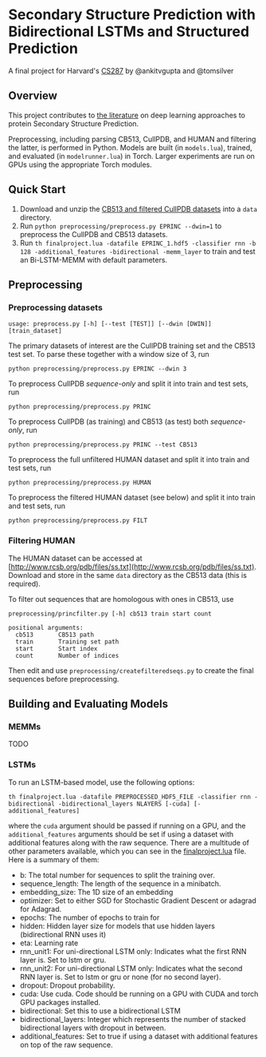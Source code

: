 # Secondary Structure Prediction with Bidirectional LSTMs and Structured Prediction

A final project for Harvard's [CS287](http://cs287.fas.harvard.edu) by @ankitvgupta and @tomsilver

## Overview

This project contributes to [the literature](http://www.esciencecentral.org/journals/a-short-review-of-deep-learning-neural-networks-in-protein-structureprediction-problems-2379-1764-1000139.php?aid=64286) on deep learning approaches to protein Secondary Structure Prediction.

Preprocessing, including parsing CB513, CullPDB, and HUMAN and filtering the latter, is performed in Python. Models are built (in `models.lua`), trained, and evaluated (in `modelrunner.lua`) in Torch. Larger experiments are run on GPUs using the appropriate Torch modules.

## Quick Start

1. Download and unzip the [CB513 and filtered CullPDB datasets](http://princeton.edu/~jzthree/datasets/ICML2014/) into a `data` directory.
2. Run `python preprocessing/preprocess.py EPRINC --dwin=1` to preprocess the CullPDB and CB513 datasets.
3. Run `th finalproject.lua -datafile EPRINC_1.hdf5 -classifier rnn -b 128 -additional_features -bidirectional -memm_layer` to train and test an Bi-LSTM-MEMM with default parameters.

## Preprocessing

### Preprocessing datasets

    usage: preprocess.py [-h] [--test [TEST]] [--dwin [DWIN]] [train_dataset]
    
The primary datasets of interest are the CullPDB training set and the CB513 test set. To parse these together with a window size of 3, run

    python preprocessing/preprocess.py EPRINC --dwin 3
    
To preprocess CullPDB *sequence-only* and split it into train and test sets, run 

    python preprocessing/preprocess.py PRINC
    
To preprocess CullPDB (as training) and CB513 (as test) both *sequence-only*, run

    python preprocessing/preprocess.py PRINC --test CB513
    
To preprocess the full unfiltered HUMAN dataset and split it into train and test sets, run 

    python preprocessing/preprocess.py HUMAN
    
To preprocess the filtered HUMAN dataset (see below) and split it into train and test sets, run 

    python preprocessing/preprocess.py FILT  

### Filtering HUMAN

The HUMAN dataset can be accessed at [http://www.rcsb.org/pdb/files/ss.txt](http://www.rcsb.org/pdb/files/ss.txt). Download and store in the same `data` directory as the CB513 data (this is required).

To filter out sequences that are homologous with ones in CB513, use

    preprocessing/princfilter.py [-h] cb513 train start count

    positional arguments:
      cb513       CB513 path
      train       Training set path
      start       Start index
      count       Number of indices

Then edit and use `preprocessing/createfilteredseqs.py` to create the final sequences before preprocessing.

## Building and Evaluating Models

### MEMMs
TODO

### LSTMs
To run an LSTM-based model, use the following options:

    th finalproject.lua -datafile PREPROCESSED_HDF5_FILE -classifier rnn -bidirectional -bidirectional_layers NLAYERS [-cuda] [-additional_features]

where the `cuda` argument should be passed if running on a GPU, and the `additional_features` arguments should be set if using a dataset with additional features along with the raw sequence. There are a multitude of other parameters available, which you can see in the [finalproject.lua](finalproject.lua) file. Here is a summary of them:
- b: The total number for sequences to split the training over.
- sequence_length: The length of the sequence in a minibatch.
- embedding_size: The 1D size of an embedding
- optimizer: Set to either SGD for Stochastic Gradient Descent or adagrad for Adagrad.
- epochs: The number of epochs to train for
- hidden: Hidden layer size for models that use hidden layers (bidirectional RNN uses it)
- eta: Learning rate
- rnn_unit1: For uni-directional LSTM only: Indicates what the first RNN layer is. Set to lstm or gru.
- rnn_unit2: For uni-directional LSTM only: Indicates what the second RNN layer is. Set to lstm or gru or none (for no second layer).
- dropout: Dropout probability.
- cuda: Use cuda. Code should be running on a GPU with CUDA and torch GPU packages installed.
- bidirectional: Set this to use a bidirectional LSTM
- bidirectional_layers: Integer which represents the number of stacked bidirectional layers with dropout in between.
- additional_features: Set to true if using a dataset with additional features on top of the raw sequence.



